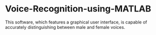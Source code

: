 # Voice-Recognition-using-MATLAB
This software, which features a graphical user interface, is capable of accurately distinguishing between male and female voices.
